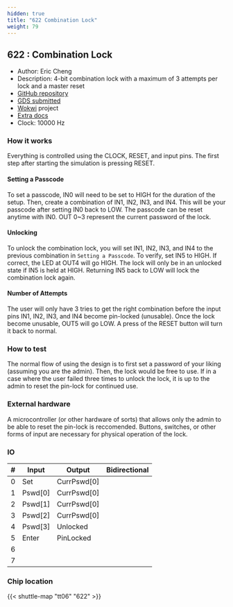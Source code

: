 ```yaml
---
hidden: true
title: "622 Combination Lock"
weight: 79
---
```


## 622 : Combination Lock

* Author: Eric Cheng
* Description: 4-bit combination lock with a maximum of 3 attempts per lock and a master reset
* [GitHub repository](https://github.com/echeng98/tt06-combolock)
* [GDS submitted](https://github.com/echeng98/tt06-combolock/actions/runs/8681941227)
* [Wokwi](https://wokwi.com/projects/395179352683141121) project
* [Extra docs]()
* Clock: 10000 Hz

<!---

This file is used to generate your project datasheet. Please fill in the information below and delete any unused
sections.

You can also include images in this folder and reference them in the markdown. Each image must be less than
512 kb in size, and the combined size of all images must be less than 1 MB.
-->


### How it works

Everything is controlled using the CLOCK, RESET, and input pins.
The first step after starting the simulation is pressing RESET.

#### Setting a Passcode

To set a passcode, IN0 will need to be set to HIGH for the duration
of the setup. Then, create a combination of IN1, IN2, IN3, and IN4.
This will be your passcode after setting IN0 back to LOW. The passcode
can be reset anytime with IN0.
OUT 0~3 represent the current password of the lock.

#### Unlocking

To unlock the combination lock, you will set IN1, IN2, IN3, and IN4 to
the previous combination in `Setting a Passcode`. To verify, set IN5
to HIGH. If correct, the LED at OUT4 will go HIGH.
The lock will only be in an unlocked state if IN5 is held at HIGH.
Returning IN5 back to LOW will lock the combination lock again.

#### Number of Attempts

The user will only have 3 tries to get the right combination before
the input pins IN1, IN2, IN3, and IN4 become pin-locked (unusable). Once the
lock become unusable, OUT5 will go LOW. A press of the RESET button will
turn it back to normal.

### How to test

The normal flow of using the design is to first set a password of your
liking (assuming you are the admin). Then, the lock would be free to use.
If in a case where the user failed three times to unlock the lock, it is up
to the admin to reset the pin-lock for continued use.

### External hardware

A microcontroller (or other hardware of sorts) that allows only the admin
to be able to reset the pin-lock is reccomended. Buttons, switches, or
other forms of input are necessary for physical operation of the lock.


### IO

| #             | Input    | Output   | Bidirectional   |
| ------------- | -------- | -------- | --------------- |
| 0 | Set  | CurrPswd[0]  |      |
| 1 | Pswd[0]  | CurrPswd[0]  |      |
| 2 | Pswd[1]  | CurrPswd[0]  |      |
| 3 | Pswd[2]  | CurrPswd[0]  |      |
| 4 | Pswd[3]  | Unlocked  |      |
| 5 | Enter  | PinLocked  |      |
| 6 |   |   |      |
| 7 |   |   |      |


### Chip location

{{< shuttle-map "tt06" "622" >}}
